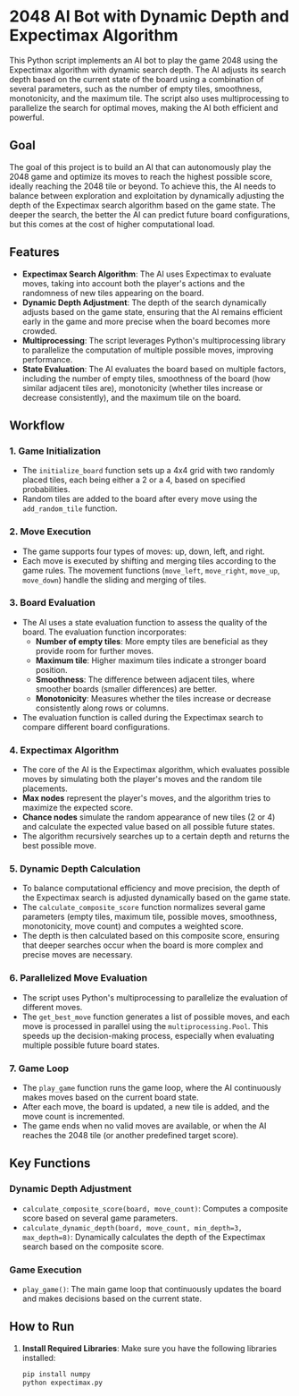 # 2048 AI Bot with Dynamic Depth and Expectimax Algorithm

This Python script implements an AI bot to play the game 2048 using the Expectimax algorithm with dynamic search depth. The AI adjusts its search depth based on the current state of the board using a combination of several parameters, such as the number of empty tiles, smoothness, monotonicity, and the maximum tile. The script also uses multiprocessing to parallelize the search for optimal moves, making the AI both efficient and powerful.

## Goal

The goal of this project is to build an AI that can autonomously play the 2048 game and optimize its moves to reach the highest possible score, ideally reaching the 2048 tile or beyond. To achieve this, the AI needs to balance between exploration and exploitation by dynamically adjusting the depth of the Expectimax search algorithm based on the game state. The deeper the search, the better the AI can predict future board configurations, but this comes at the cost of higher computational load.

## Features

- **Expectimax Search Algorithm**: The AI uses Expectimax to evaluate moves, taking into account both the player's actions and the randomness of new tiles appearing on the board.
- **Dynamic Depth Adjustment**: The depth of the search dynamically adjusts based on the game state, ensuring that the AI remains efficient early in the game and more precise when the board becomes more crowded.
- **Multiprocessing**: The script leverages Python's multiprocessing library to parallelize the computation of multiple possible moves, improving performance.
- **State Evaluation**: The AI evaluates the board based on multiple factors, including the number of empty tiles, smoothness of the board (how similar adjacent tiles are), monotonicity (whether tiles increase or decrease consistently), and the maximum tile on the board.

## Workflow

### 1. **Game Initialization**
   - The `initialize_board` function sets up a 4x4 grid with two randomly placed tiles, each being either a 2 or a 4, based on specified probabilities.
   - Random tiles are added to the board after every move using the `add_random_tile` function.

### 2. **Move Execution**
   - The game supports four types of moves: up, down, left, and right.
   - Each move is executed by shifting and merging tiles according to the game rules. The movement functions (`move_left`, `move_right`, `move_up`, `move_down`) handle the sliding and merging of tiles.

### 3. **Board Evaluation**
   - The AI uses a state evaluation function to assess the quality of the board. The evaluation function incorporates:
     - **Number of empty tiles**: More empty tiles are beneficial as they provide room for further moves.
     - **Maximum tile**: Higher maximum tiles indicate a stronger board position.
     - **Smoothness**: The difference between adjacent tiles, where smoother boards (smaller differences) are better.
     - **Monotonicity**: Measures whether the tiles increase or decrease consistently along rows or columns.
   - The evaluation function is called during the Expectimax search to compare different board configurations.

### 4. **Expectimax Algorithm**
   - The core of the AI is the Expectimax algorithm, which evaluates possible moves by simulating both the player's moves and the random tile placements.
   - **Max nodes** represent the player's moves, and the algorithm tries to maximize the expected score.
   - **Chance nodes** simulate the random appearance of new tiles (2 or 4) and calculate the expected value based on all possible future states.
   - The algorithm recursively searches up to a certain depth and returns the best possible move.

### 5. **Dynamic Depth Calculation**
   - To balance computational efficiency and move precision, the depth of the Expectimax search is adjusted dynamically based on the game state.
   - The `calculate_composite_score` function normalizes several game parameters (empty tiles, maximum tile, possible moves, smoothness, monotonicity, move count) and computes a weighted score.
   - The depth is then calculated based on this composite score, ensuring that deeper searches occur when the board is more complex and precise moves are necessary.

### 6. **Parallelized Move Evaluation**
   - The script uses Python's multiprocessing to parallelize the evaluation of different moves.
   - The `get_best_move` function generates a list of possible moves, and each move is processed in parallel using the `multiprocessing.Pool`. This speeds up the decision-making process, especially when evaluating multiple possible future board states.

### 7. **Game Loop**
   - The `play_game` function runs the game loop, where the AI continuously makes moves based on the current board state.
   - After each move, the board is updated, a new tile is added, and the move count is incremented.
   - The game ends when no valid moves are available, or when the AI reaches the 2048 tile (or another predefined target score).

## Key Functions

### **Dynamic Depth Adjustment**
- `calculate_composite_score(board, move_count)`: Computes a composite score based on several game parameters.
- `calculate_dynamic_depth(board, move_count, min_depth=3, max_depth=8)`: Dynamically calculates the depth of the Expectimax search based on the composite score.

### **Game Execution**
- `play_game()`: The main game loop that continuously updates the board and makes decisions based on the current state.

## How to Run

1. **Install Required Libraries**:
   Make sure you have the following libraries installed:
   ```bash
   pip install numpy
   python expectimax.py
